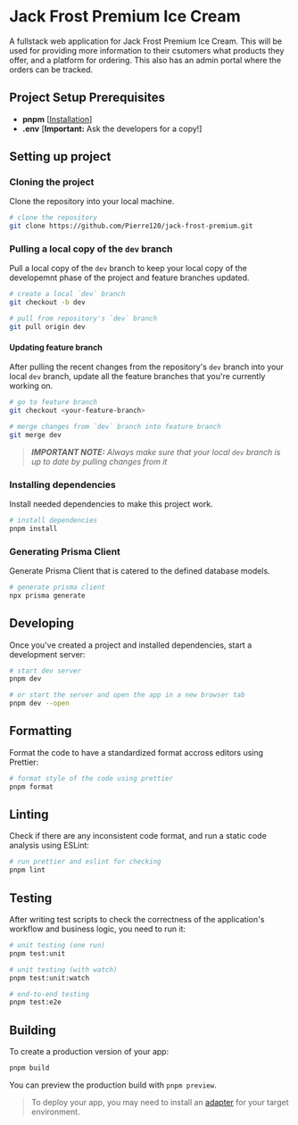 # Jack Frost Premium Ice Cream

A fullstack web application for Jack Frost Premium Ice Cream. This will be used for providing more information to their csutomers
what products they offer, and a platform for ordering. This also has an admin portal where the orders can be tracked.

## Project Setup Prerequisites

- **pnpm** [[Installation][pnpm]]
- **.env** [**Important:** Ask the developers for a copy!]

## Setting up project

### Cloning the project

Clone the repository into your local machine.

```bash
# clone the repository
git clone https://github.com/Pierre120/jack-frost-premium.git
```

### Pulling a local copy of the `dev` branch

Pull a local copy of the `dev` branch to keep your local copy of the developemnt phase of the project
and feature branches updated.

```bash
# create a local `dev` branch
git checkout -b dev

# pull from repository's `dev` branch
git pull origin dev
```

#### Updating feature branch

After pulling the recent changes from the repository's `dev` branch into your local `dev` branch,
update all the feature branches that you're currently working on.

```bash
# go to feature branch
git checkout <your-feature-branch>

# merge changes from `dev` branch into feature branch
git merge dev
```

> **_IMPORTANT NOTE:_** _Always make sure that your local `dev` branch is up to date by pulling
> changes from it_

### Installing dependencies

Install needed dependencies to make this project work.

```bash
# install dependencies
pnpm install
```

### Generating Prisma Client

Generate Prisma Client that is catered to the defined database models.

```bash
# generate prisma client
npx prisma generate
```

## Developing

Once you've created a project and installed dependencies, start a development server:

```bash
# start dev server
pnpm dev

# or start the server and open the app in a new browser tab
pnpm dev --open
```

## Formatting

Format the code to have a standardized format accross editors using Prettier:

```bash
# format style of the code using prettier
pnpm format
```

## Linting

Check if there are any inconsistent code format, and run a static code analysis using ESLint:

```bash
# run prettier and eslint for checking
pnpm lint
```

## Testing

After writing test scripts to check the correctness of the application's workflow and business logic, you need to run it:

```bash
# unit testing (one run)
pnpm test:unit

# unit testing (with watch)
pnpm test:unit:watch

# end-to-end testing
pnpm test:e2e
```

## Building

To create a production version of your app:

```bash
pnpm build
```

You can preview the production build with `pnpm preview`.

> To deploy your app, you may need to install an [adapter](https://kit.svelte.dev/docs/adapters) for your target environment.

<!-- Links: -->

[pnpm]: https://pnpm.io/installation
